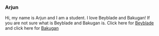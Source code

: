 ###                                Arjun


   Hi, my name is Arjun and I am a student. I love Beyblade and Bakugan!
If you are not sure what is Beyblade and Bakugan is. Click here for [Beyblade](https://en.wikipedia.org/wiki/Beyblade) and click here for [Bakugan](https://en.wikipedia.org/wiki/Bakugan_Battle_Brawlers) 

